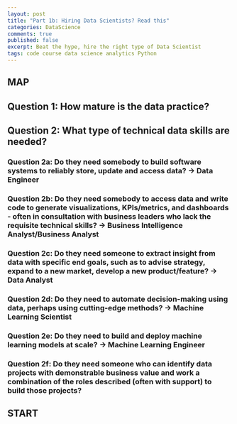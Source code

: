 ```yaml
---
layout: post
title: "Part 1b: Hiring Data Scientists? Read this"
categories: DataScience
comments: true
published: false
excerpt: Beat the hype, hire the right type of Data Scientist
tags: code course data science analytics Python
---
```


## MAP

## Question 1: How mature is the data practice?

## Question 2: What type of technical data skills are needed?

### Question 2a: Do they need somebody to build software systems to reliably store, update and access data? -> Data Engineer

### Question 2b: Do they need somebody to access data and write code to generate visualizations, KPIs/metrics, and dashboards - often in consultation with business leaders who lack the requisite technical skills? -> Business Intelligence Analyst/Business Analyst

### Question 2c: Do they need someone to extract insight from data with specific end goals, such as to advise strategy, expand to a new market, develop a new product/feature? -> Data Analyst

### Question 2d: Do they need to automate decision-making using data, perhaps using cutting-edge methods? -> Machine Learning Scientist

### Question 2e: Do they need to build and deploy machine learning models at scale? -> Machine Learning Engineer

### Question 2f: Do they need someone who can identify data projects with demonstrable business value and work a combination of the roles described (often with support) to build those projects?

## START
